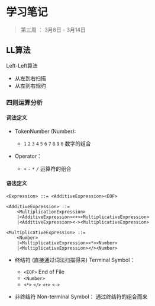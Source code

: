 # 学习笔记
> 第三周 ： 3月8日 - 3月14日

## LL算法
Left-Left算法
* 从左到右扫描
* 从左到右规约

### 四则运算分析
#### 词法定义
* TokenNumber (Number):
  * `1` `2` `3` `4` `5` `6` `7` `8` `9` `0` 数字的组合
    
* Operator：
  * `+` `-` `*` `/` 运算符的组合
    
#### 语法定义
```text
<Expression> ::= <AdditiveExpression><EOF>

<AdditiveExpression> ::=
    <MultiplicationExpression>
    |<AdditiveExpression><+><MultiplicativeExpression>
    |<AdditiveExpression><-><MultiplicativeExpression>
    
<MultiplicativeExpression> ::=
    <Number>
    |<MultiplicativeExpression><*><Number>
    |<MultiplicativeExpression></><Number>
```
* 终结符 (直接通过词法扫描得来) Terminal Symbol：
  * `<EOF>` End of File
  * `<Number>`
  *  `<*>` `</>` `<+>` `<->`
    
* 非终结符 Non-terminal Symbol： 通过终结符的组合而来
